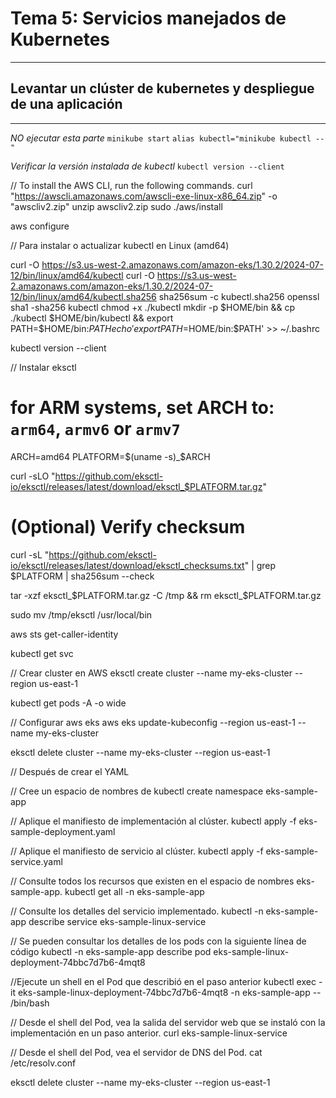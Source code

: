 # Tema 5: Servicios manejados de Kubernetes

--- 

## Levantar un clúster de kubernetes y despliegue de una aplicación

--- 

*NO ejecutar esta parte*
`minikube start`
`alias kubectl="minikube kubectl --"`

*Verificar la versión instalada de kubectl*
`kubectl version --client`

// To install the AWS CLI, run the following commands.
curl "https://awscli.amazonaws.com/awscli-exe-linux-x86_64.zip" -o "awscliv2.zip"
unzip awscliv2.zip
sudo ./aws/install

aws configure

// Para instalar o actualizar kubectl en Linux (amd64)

curl -O https://s3.us-west-2.amazonaws.com/amazon-eks/1.30.2/2024-07-12/bin/linux/amd64/kubectl
curl -O https://s3.us-west-2.amazonaws.com/amazon-eks/1.30.2/2024-07-12/bin/linux/amd64/kubectl.sha256
sha256sum -c kubectl.sha256
openssl sha1 -sha256 kubectl
chmod +x ./kubectl
mkdir -p $HOME/bin && cp ./kubectl $HOME/bin/kubectl && export PATH=$HOME/bin:$PATH
echo 'export PATH=$HOME/bin:$PATH' >> ~/.bashrc

kubectl version --client




// Instalar eksctl
# for ARM systems, set ARCH to: `arm64`, `armv6` or `armv7`
ARCH=amd64
PLATFORM=$(uname -s)_$ARCH

curl -sLO "https://github.com/eksctl-io/eksctl/releases/latest/download/eksctl_$PLATFORM.tar.gz"

# (Optional) Verify checksum
curl -sL "https://github.com/eksctl-io/eksctl/releases/latest/download/eksctl_checksums.txt" | grep $PLATFORM | sha256sum --check

tar -xzf eksctl_$PLATFORM.tar.gz -C /tmp && rm eksctl_$PLATFORM.tar.gz

sudo mv /tmp/eksctl /usr/local/bin


aws sts get-caller-identity

kubectl get svc


// Crear cluster en AWS
eksctl create cluster --name my-eks-cluster --region us-east-1 

kubectl get pods -A -o wide


// Configurar aws eks 
aws eks update-kubeconfig --region us-east-1 --name my-eks-cluster

eksctl delete cluster --name my-eks-cluster --region us-east-1


// Después de crear el YAML

// Cree un espacio de nombres de
kubectl create  namespace eks-sample-app

// Aplique el manifiesto de implementación al clúster.
kubectl apply -f  eks-sample-deployment.yaml

// Aplique el manifiesto de servicio al clúster.
kubectl apply -f eks-sample-service.yaml


// Consulte todos los recursos que existen en el espacio de nombres eks-sample-app.
kubectl get all -n eks-sample-app

// Consulte los detalles del servicio implementado. 
kubectl -n eks-sample-app describe service eks-sample-linux-service

// Se pueden consultar los detalles de los pods con la siguiente línea de código
kubectl -n eks-sample-app describe pod eks-sample-linux-deployment-74bbc7d7b6-4mqt8

//Ejecute un shell en el Pod que describió en el paso anterior
kubectl exec -it eks-sample-linux-deployment-74bbc7d7b6-4mqt8 -n eks-sample-app -- /bin/bash

// Desde el shell del Pod, vea la salida del servidor web que se instaló con la implementación en un paso anterior. 
curl eks-sample-linux-service

// Desde el shell del Pod, vea el servidor de DNS del Pod.
cat /etc/resolv.conf


eksctl delete cluster --name my-eks-cluster --region us-east-1
